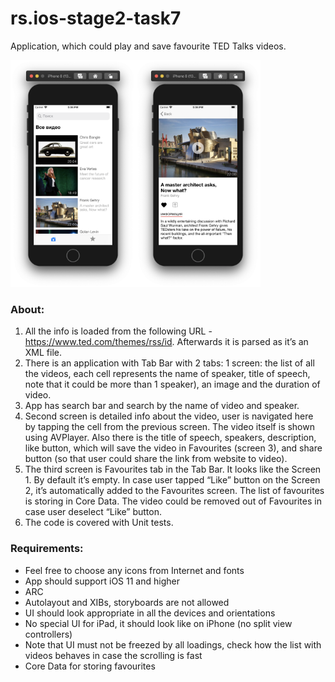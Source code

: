 # rs.ios-stage2-task7
Application, which could play and save favourite TED Talks videos.


<img src="https://github.com/gurachevskaya/rs.ios-stage2-task7/blob/main/RSSchool_7/Images/Снимок%20экрана%202020-10-23%20в%2017.04.31.png?raw=true" width="200"><img src="https://github.com/gurachevskaya/rs.ios-stage2-task7/blob/main/RSSchool_7/Images/Снимок%20экрана%202020-10-23%20в%2017.04.55.png?raw=true" width="200">

### About:

1) All the info is loaded from the following URL - https://www.ted.com/themes/rss/id. Afterwards it is parsed as it’s an XML file.
2) There is an application with Tab Bar with 2 tabs:
1 screen: the list of all the videos, each cell represents the name of speaker, title of speech, note that it could be more than 1 speaker), an image and the duration of video.
3) App has search bar and search by the name of video and speaker.
4) Second screen is detailed info about the video, user is navigated here by tapping the cell from the previous screen. The video itself is shown using AVPlayer. Also there is the title of speech, speakers, description, like button, which will save the video in Favourites (screen 3), and share button (so that user could share the link from website to video).
5) The third screen is Favourites tab in the Tab Bar. It looks like the Screen 1. By default it’s empty. In case user tapped “Like” button on the Screen 2, it’s automatically added to the Favourites screen. The list of favourites is storing in Core Data. The video could be removed out of Favourites in case user deselect “Like” button.
6) The code is covered with Unit tests.



### Requirements:
- Feel free to choose any icons from Internet and fonts
- App should support iOS 11 and higher
- ARC
- Autolayout and XIBs, storyboards are not allowed
- UI should look appropriate in all the devices and orientations
- No special UI for iPad, it should look like on iPhone (no split view controllers)
- Note that UI must not be freezed by all loadings, check how the list with videos behaves in case the scrolling is fast
- Core Data for storing favourites
